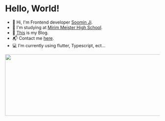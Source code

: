 <h1 align="left">Hello, World!</h1>

  - 🤗 Hi, I'm Frontend developer [Soomin Ji](https://instagram.com/izowuiw).
  - 🏫 I'm studying at [Mirim Meister High School](https://www.e-mirim.hs.kr/main.do).
  - 📑 [This](https://velog.io/@cuzurmyhabit/posts) is my Blog.
  - 📬 Contact me [here](mailto:s2472@e-mirim.hs.kr).
  - 💻 I'm currently using flutter, Typescript, ect...
    
<a href="https://github.com/devxb/gitanimals">
  <img src="https://render.gitanimals.org/lines/{cuzurmyhabit}?pet-id=1" width="1000" height="200"/>
</a>
</a>
